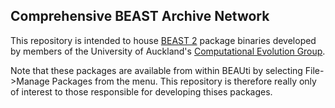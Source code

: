 Comprehensive BEAST Archive Network
-----------------------------------

This repository is intended to house [BEAST 2](http://www.beast2.org) package binaries developed by members of the University of Auckland's [Computational Evolution Group](http://compevol.auckland.ac.nz/).

Note that these packages are available from within BEAUti by selecting File->Manage Packages from the menu.  This repository is therefore really only of interest to those responsible for developing thises packages.
